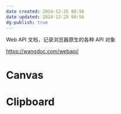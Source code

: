 ```yaml
---
date created: 2024-12-25 00:56
date updated: 2024-12-25 00:56
dg-publish: true
---
```


Web API 文档，记录浏览器原生的各种 API 对象

<https://wangdoc.com/webapi/>

# Canvas

# Clipboard
